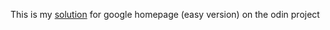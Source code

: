 This is my [solution](https://markanjski.github.io/google-homepage/) for google homepage (easy version) on the odin project
